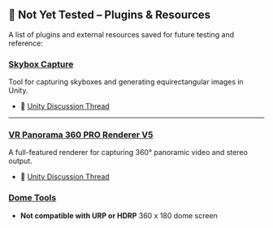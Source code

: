 ## 🧪 Not Yet Tested – Plugins & Resources

A list of plugins and external resources saved for future testing and reference:

### [Skybox Capture](https://assetstore.unity.com/packages/tools/camera/skybox-capture-93266)
Tool for capturing skyboxes and generating equirectangular images in Unity.

- 💬 [Unity Discussion Thread](https://discussions.unity.com/t/capturing-a-equiretangular-image-in-unity-hdrp/896941/1)

---

### [VR Panorama 360 PRO Renderer V5](https://assetstore.unity.com/packages/tools/animation/vr-panorama-360-pro-renderer-v5-290552)
A full-featured renderer for capturing 360° panoramic video and stereo output.

- 💬 [Unity Discussion Thread](https://discussions.unity.com/t/released-vr-panorama-render-360-stereo-videos/586559)


### [Dome Tools](https://assetstore.unity.com/packages/vfx/shaders/fullscreen-camera-effects/dome-tools-62664)
- **Not compatible with URP or HDRP** 
360 x 180 dome screen
 

